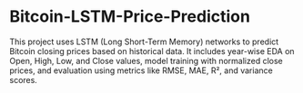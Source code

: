 # Bitcoin-LSTM-Price-Prediction
This project uses LSTM (Long Short-Term Memory) networks to predict Bitcoin closing prices based on historical data. It includes year-wise EDA on Open, High, Low, and Close values, model training with normalized close prices, and evaluation using metrics like RMSE, MAE, R², and variance scores.
